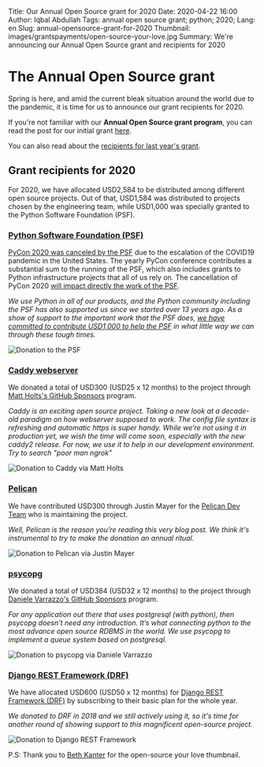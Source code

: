 Title: Our Annual Open Source grant for 2020
Date: 2020-04-22 16:00
Author: Iqbal Abdullah
Tags: annual open source grant; python; 2020;
Lang: en
Slug: annual-opensource-grant-for-2020
Thumbnail: images/grantspayments/open-source-your-love.jpg
Summary: We're announcing our Annual Open Source grant and recipients for 2020

# The Annual Open Source grant

Spring is here, and amid the current bleak situation around the world due to the
pandemic, it is time for us to announce our grant recipients for 2020.

If you're not familiar with our **Annual Open Source grant program**, you can read
the post for our initial grant [here]({filename}/Community/annual-opensource-grant-2018-en.md).

You can also read about the [recipients for last year's grant]({filename}/Community/annual-opensource-grant-2019-en.md).

## Grant recipients for 2020

For 2020, we have allocated USD2,584 to be distributed among different open source projects.
Out of that, USD1,584 was distributed to projects chosen by the engineering team, while USD1,000 was
specially granted to the Python Software Foundation (PSF).

### [Python Software Foundation (PSF)](https://www.python.org/psf/donations/)

[PyCon 2020 was canceled by the PSF](https://pycon.blogspot.com/2020/03/pycon-us-2020-in-pittsburgh.html)
due to the escalation of the COVID19 pandemic in the United States. The yearly PyCon conference contributes 
a substantial sum to the running of the PSF, which also includes grants to Python
infrastructure projects that all of us rely on. The cancellation of PyCon 2020
[will impact directly the work of the PSF](http://pyfound.blogspot.com/2020/03/psfs-projected-2020-financial-outcome.html).


*We use Python in all of our products, and the Python community including the
PSF has also supported us since we started over 13 years ago.
As a show of support to the important work that the PSF does, [we have committed to contribute USD1,000 to
help the PSF](https://twitter.com/iqbalabd/status/1238477812077441024?s=19) in what little way we can through these tough times.*

![Donation to the PSF]({filename}/images/grantspayments/2020-donation-to-psf.png)

### [Caddy webserver](https://caddyserver.com/)

We donated a total of USD300 (USD25 x 12 months) to the project through [Matt Holts's GitHub
Sponsors](https://github.com/sponsors/mholt) program.


*Caddy is an exciting open source project. Taking a new look at a decade-old paradigm on how webserver supposed to work.
The config file syntax is refreshing and automatic https is super handy. While we’re not using it in production yet,
we wish the time will come soon, especially with the new caddy2 release. For now, we use it to help in our development environment.
Try to search "poor man ngrok"*

![Donation to Caddy via Matt Holts]({filename}/images/grantspayments/2020-caddy-mholt-sponsorship.png)

### [Pelican](https://blog.getpelican.com/)

We have contributed USD300 through Justin Mayer for the [Pelican Dev Team](https://donate.getpelican.com/)
who is maintaining the project. 


*Well, Pelican is the reason you’re reading this very blog post. We think it's instrumental to try to make the donation an annual ritual.*

![Donation to Pelican via Justin Mayer]({filename}/images/grantspayments/2020-payment-pelican.png)

### [psycopg](https://www.psycopg.org/)

We donated a total of USD384 (USD32 x 12 months) to the project through [Daniele Varrazzo's GitHub
Sponsors](https://github.com/sponsors/dvarrazzo/) program.


*For any application out there that uses postgresql (with python), then psycopg doesn’t need any introduction.
It’s what connecting python to the most advance open source RDBMS in the world.
We use psycopg to implement a queue system based on postgresql.*

![Donation to psycopg via Daniele Varrazzo]({filename}/images/grantspayments/2020-psycopg-dvarrazo-sponsorship.png)

### [Django REST Framework (DRF)](https://fund.django-rest-framework.org/topics/funding/)

We have allocated USD600 (USD50 x 12 months) for [Django REST Framework (DRF)](https://fund.django-rest-framework.org/topics/funding/)
by subscribing to their basic plan for the whole year. 


*We donated to DRF in 2018 and we still actively using it, so it's time for another round of showing
support to this magnificent open-source project.*

![Donation to Django REST Framework]({filename}/images/grantspayments/2020-donation-for-rest.png)

P.S: Thank you to [Beth Kanter](https://www.flickr.com/photos/cambodia4kidsorg/2265381560/in/photolist-4sbF1L-ar78tZ-SNGH5k-ar79ug-7GLMMJ-7auyvr-ar9ZuW-ar7icH-7EbFm8-77iC2j-oZNUt1-YoqUGr-7auzAZ-77iLXu-ara183-4vbuEU-pKkoXm-77eCxx-2WUBnD-ar9VGm-7TT3jY-by7HPM-6ymtsa-7ayps3-77ePoH-874G8Z-4VguA1-6G4JuU-77eAQF-ar7dxc-EDyr4-77iKd5-8yZZmV-rDGuZy-77iLM5-bbBEV8-e3okg3-DLbcqc-77ezLa-69ykkm-7aysgQ-72ePxc-ar7dt4-XZTS3m-e6eDqU-bbBC66-bbBCjr-RYrLD2-e693vi-9ULwL) for the open-source your love thumbnail.
